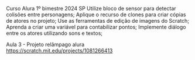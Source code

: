 Curso Alura 1º bimestre 2024 SP
Utilize bloco de sensor para detectar colisões entre personagens;
Aplique o recurso de clones para criar cópias de atores no projeto;
Use as ferramentas de edição de imagens do Scratch;
Aprenda a criar uma variável para contabilizar pontos;
Implemente diálogo entre os atores utilizando sons e textos;

Aula 3 - Projeto relâmpago alura
https://scratch.mit.edu/projects/1081266413


